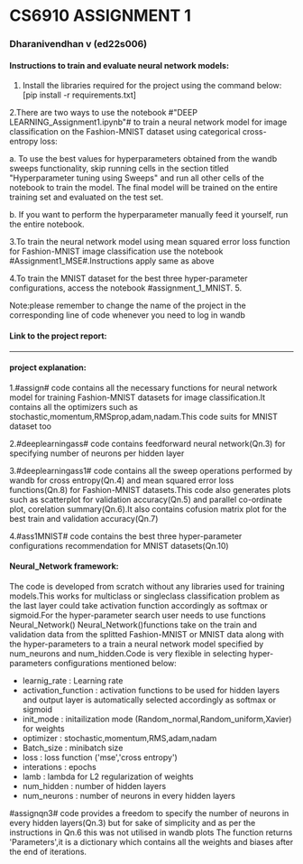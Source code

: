 # CS6910 ASSIGNMENT 1
### Dharanivendhan v (ed22s006)
#### Instructions to train and evaluate neural network models:
1. Install the libraries required for the project using the command below:
[pip install -r requirements.txt]

2.There are two ways to use the notebook #"DEEP LEARNING_Assignment1.ipynb"# to train a neural network model for image classification on the Fashion-MNIST dataset using categorical cross-entropy loss:

a. To use the best values for hyperparameters obtained from the wandb sweeps functionality, skip running cells in the section titled "Hyperparameter tuning using Sweeps" and run all other cells of the notebook to train the model. The final model will be trained on the entire training set and evaluated on the test set.

b. If you want to perform the hyperparameter manually feed it yourself, run the entire notebook.

3.To train the neural network model using mean squared error loss function for Fashion-MNIST image classification use the notebook #Assignment1_MSE#.Instructions apply same as above

4.To train the MNIST dataset for the best three hyper-parameter configurations, access the notebook #assignment_1_MNIST.
5.

Note:please remember to change the name of the project in the corresponding line of code whenever you need to log in wandb

#### Link to the project report:
-----

#### project explanation:
1.#assign# code contains all the necessary functions for neural network model for training Fashion-MNIST datasets for image classification.It contains all the optimizers such as stochastic,momentum,RMSprop,adam,nadam.This code suits for MNIST dataset too 

2.#deeplearningass# code contains feedforward neural network(Qn.3) for specifying number of neurons per hidden layer 

3.#deeplearningass1# code contains all the sweep operations performed by wandb for cross entropy(Qn.4) and mean squared error loss functions(Qn.8) for Fashion-MNIST datasets.This code also generates plots such as scatterplot for validation accuracy(Qn.5) and parallel co-ordinate plot, corelation summary(Qn.6).It also contains cofusion matrix plot for the best train and validation accuracy(Qn.7) 

4.#ass1MNIST# code contains the best three hyper-parameter configurations recommendation for MNIST datasets(Qn.10)

#### Neural_Network framework:
The code is developed from scratch without any libraries used for training models.This works for multiclass or singleclass classification problem as the last layer could take activation function accordingly as softmax or sigmoid.For the hyper-parameter search user needs to use functions Neural_Network()
Neural_Network()functions take on the train and validation data from the splitted Fashion-MNIST or MNIST data along with the hyper-parameters to a train a neural network model specified by num_neurons and num_hidden.Code is very flexible in selecting hyper-parameters configurations mentioned below:
- learnig_rate : Learning rate
- activation_function : activation functions to be used for hidden layers and output layer is automatically selected accordingly as softmax or sigmoid
- init_mode : initailization mode (Random_normal,Random_uniform,Xavier) for weights
- optimizer : stochastic,momentum,RMS,adam,nadam
- Batch_size : minibatch size
- loss : loss function ('mse','cross entropy')
- interations : epochs 
- lamb : lambda for L2 regularization of weights
- num_hidden : number of hidden layers
- num_neurons : number of neurons in every hidden layers

#assignqn3# code provides a freedom to specify the number of neurons in every hidden layers(Qn.3) but for sake of simplicity and as per the instructions in Qn.6 this was not utilised in wandb plots
The function returns 'Parameters',it is a dictionary which contains all the weights and biases after the end of iterations.



